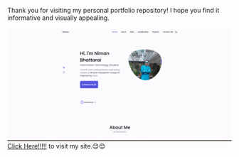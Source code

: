 Thank you for visiting my personal portfolio repository! I hope you find it informative and visually appealing.

![Portfolio](https://github.com/nimanbhattarai/Portfolio_Website/blob/main/assets/img/portfolio-image.png)
[Click Here!!!!!](https://nimanbhattarai.com.np/) to visit my site.😊😊
